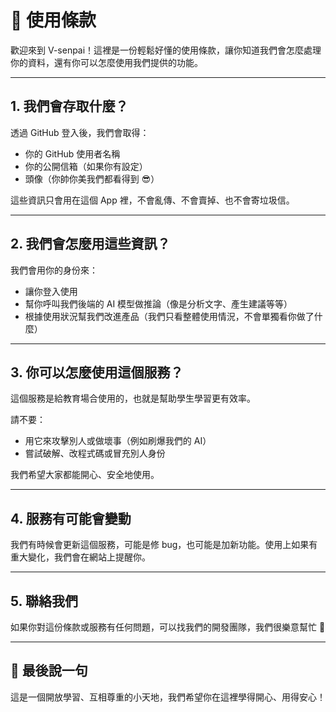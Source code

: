 # 🧾 使用條款

歡迎來到 V-senpai！這裡是一份輕鬆好懂的使用條款，讓你知道我們會怎麼處理你的資料，還有你可以怎麼使用我們提供的功能。

---

## 1. 我們會存取什麼？

透過 GitHub 登入後，我們會取得：

- 你的 GitHub 使用者名稱
- 你的公開信箱（如果你有設定）
- 頭像（你帥你美我們都看得到 😎）

這些資訊只會用在這個 App 裡，不會亂傳、不會賣掉、也不會寄垃圾信。

---

## 2. 我們會怎麼用這些資訊？

我們會用你的身份來：

- 讓你登入使用
- 幫你呼叫我們後端的 AI 模型做推論（像是分析文字、產生建議等等）
- 根據使用狀況幫我們改進產品（我們只看整體使用情況，不會單獨看你做了什麼）

---

## 3. 你可以怎麼使用這個服務？

這個服務是給教育場合使用的，也就是幫助學生學習更有效率。

請不要：

- 用它來攻擊別人或做壞事（例如刷爆我們的 AI）
- 嘗試破解、改程式碼或冒充別人身份

我們希望大家都能開心、安全地使用。

---

## 4. 服務有可能會變動

我們有時候會更新這個服務，可能是修 bug，也可能是加新功能。使用上如果有重大變化，我們會在網站上提醒你。

---

## 5. 聯絡我們

如果你對這份條款或服務有任何問題，可以找我們的開發團隊，我們很樂意幫忙 💬

---

## 👋 最後說一句

這是一個開放學習、互相尊重的小天地，我們希望你在這裡學得開心、用得安心！
